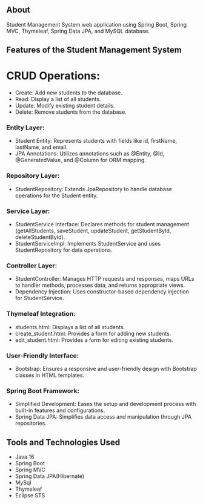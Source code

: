 



## About

Student Management System web application using Spring Boot, Spring MVC, Thymeleaf, Spring Data JPA, and MySQL database.

## Features of the Student Management System

# CRUD Operations:
- Create: Add new students to the database.
- Read: Display a list of all students.
- Update: Modify existing student details.
- Delete: Remove students from the database.
  
### Entity Layer:
- Student Entity: Represents students with fields like id, firstName, lastName, and email.
- JPA Annotations: Utilizes annotations such as @Entity, @Id, @GeneratedValue, and @Column for ORM mapping.

### Repository Layer:
- StudentRepository: Extends JpaRepository to handle database operations for the Student entity.

### Service Layer:
- StudentService Interface: Declares methods for student management (getAllStudents, saveStudent, updateStudent, getStudentById, deleteStudentById).
- StudentServiceImpl: Implements StudentService and uses StudentRepository for data operations.

### Controller Layer:
- StudentController: Manages HTTP requests and responses, maps URLs to handler methods, processes data, and returns appropriate views.
- Dependency Injection: Uses constructor-based dependency injection for StudentService.

### Thymeleaf Integration:
- students.html: Displays a list of all students.
- create_student.html: Provides a form for adding new students.
- edit_student.html: Provides a form for editing existing students.

### User-Friendly Interface:
- Bootstrap: Ensures a responsive and user-friendly design with Bootstrap classes in HTML templates.

### Spring Boot Framework:
- Simplified Development: Eases the setup and development process with built-in features and configurations.
- Spring Data JPA: Simplifies data access and manipulation through JPA repositories.


## Tools and Technologies Used

- Java 16
- Spring Boot
- Spring MVC
- Spring Data JPA(Hibernate)
- MySql
- Thymeleaf
- Eclipse STS

